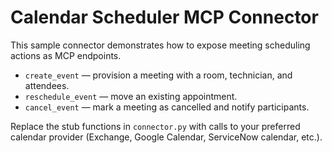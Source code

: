 # Calendar Scheduler MCP Connector

This sample connector demonstrates how to expose meeting scheduling actions as MCP endpoints.

* `create_event` — provision a meeting with a room, technician, and attendees.
* `reschedule_event` — move an existing appointment.
* `cancel_event` — mark a meeting as cancelled and notify participants.

Replace the stub functions in `connector.py` with calls to your preferred calendar provider (Exchange, Google Calendar, ServiceNow calendar, etc.).
